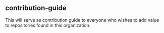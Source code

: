 ## contribution-guide

This will serve as contribution guide to everyone who wishes to add value to repositories found in this organization.

